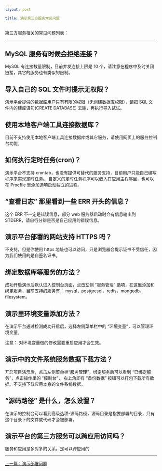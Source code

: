 ```yaml
---
layout: post

title: 演示第三方服务常见问题
---
```


第三方服务相关的常见问题列表：

---

## MySQL 服务有时候会拒绝连接？

MySQL 有连接数量限制，目前并发连接上限是 10 个，请注意在程序中及时关闭链接，其它的服务也有类似的限制。

## 导入自己的 SQL 文件时提示无权限？

演示平台提供的数据库用户只有有限的权限（无创建数据库权限），请把 SQL 文件内的建库语句(CREATE DATABASE) 去除，再执行导入试试。

## 使用本地客户端工具连接数据库？

目前不支持使用本地客户端工具连接数据库或其它服务，请使用网页上的服务控制台功能。

## 如何执行定时任务(cron)？

演示平台不支持 crontab，也没有提供可替代的服务支持，目前用户只能自己编写程序来实现定时任务。 自定义的定时任务程序可以嵌入在应用主程序里，也可以在 Procfile 里添加选项启动独立的进程。

## “查看日志” 那里看到一些 ERR 开头的信息？

这个 ERR 不一定是错误信息，部分 web 服务器启动时会有信息输出到 STDERR，请自行分辨是否是自己应用的错误信息。

## 演示平台部署的网站支持 HTTPS 吗？

不支持，但是你使用 https 地址也可以访问，只是浏览器会提示证书不受信任，因为我们使用的是自签名证书。

## 绑定数据库等服务的方法？

成功开启演示后默认进入控制台页面，点击左侧 “服务管理” 选项，在这里添加和绑定服务，目前支持的服务有： mysql，postgresql，redis，mongodb，filesystem。

## 演示里环境变量添加方法？

在演示平台通过检测成功开启后，选择左侧菜单栏中的 “环境变量”，可以管理环境变量。

注意： 对环境变量做的修改需要重启应用才会生效。

## 演示中的文件系统服务数据下载方法？

开启项目演示后，点击左侧菜单栏“服务管理”，绑定服务后可以看到 “已绑定服务”，点击操作里的 “控制台”， 右上角即有 “备份数据” 按钮可以打包下载所有数据。不支持下载应用本身的文件系统数据。

## “源码路径” 是什么，怎么设置？

在演示的控制台可以看到高级选项-源码路径，源码目录是指要部署的目录，只有这个目录下的文件或代码才会被部署。

## 演示平台的第三方服务可以跨应用访问吗？

服务和应用是多对多的关系，是可以跨应用的

----


<div class="footer-nav">
<div class="left-nav"><i class="fa fa-angle-left"></i><a href="/help/faq/paas/deploy.html">上一篇：演示部署问题</a></div>
</div>
